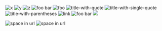 
![x](/url)
![y](   /url)
![  z  ]( /url)
![  foo  bar  ](/url   )
![  foo   ](  </url>  )
![title-with-quote](/url "  title with  spaces  ")
![title-with-single-quote](/url '  title with  spaces  ')
![title-with-parentheses](/url (  title with  spaces  ))
![link](   /uri
  "title"  )
![  foo  bar ][  foo  bar ]
![     ]( /url  )

[foo  bar]: /foo

![space in url](  <http://example.com?a=1  2  >  )
![space in url](  <http://example.com?a=1  2  >  "  title with  spaces  ")
